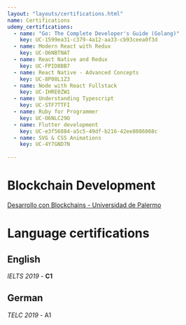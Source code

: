 ```yaml
---
layout: "layouts/certifications.html"
name: Certifications
udemy_certifications:
  - name: "Go: The Complete Developer's Guide (Golang)"
    key: UC-1599ea31-c379-4a12-aa33-cb93ceea0f3d
  - name: Modern React with Redux
    key: UC-O6NBTNAT
  - name: React Native and Redux
    key: UC-FPID8BB7
  - name: React Native - Advanced Concepts
    key: UC-8P08L1Z3
  - name: Node with React Fullstack
    key: UC-IHRE0ZW1
  - name: Understanding Typescript
    key: UC-STF7TTFI
  - name: Ruby for Programmer
    key: UC-O6NLC29O
  - name: Flutter development
    key: UC-e3f56884-a5c5-49df-b216-42ee8086068c
  - name: SVG & CSS Animations
    key: UC-4Y7GND7N
    
---
```



# Blockchain Development

[Desarrollo con Blockchains - Universidad de Palermo](https://www.palermo.edu/cursos/tecnologia/desarrollo-con-blockchains.html)

# Language certifications

## English

_IELTS 2019_ - **C1**

## German

_TELC 2019_ - A1
